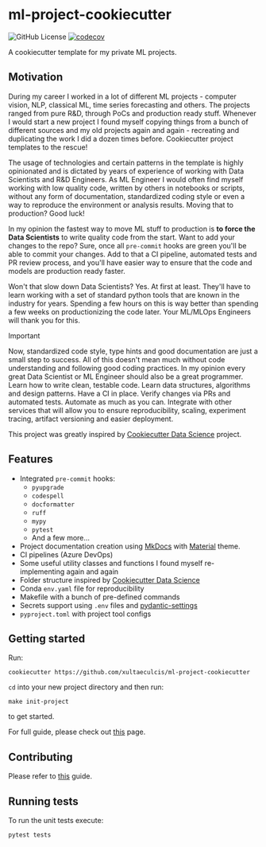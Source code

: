# ml-project-cookiecutter

![GitHub License](https://img.shields.io/github/license/xultaeculcis/ml-project-cookiecutter)
[![codecov](https://codecov.io/gh/xultaeculcis/ml-project-cookiecutter/graph/badge.svg?token=2CBERR0ACO)](https://codecov.io/gh/xultaeculcis/ml-project-cookiecutter)

A cookiecutter template for my private ML projects.

## Motivation

During my career I worked in a lot of different ML projects - computer vision, NLP, classical ML, time series
forecasting and others. The projects ranged from pure R&D, through PoCs and production ready stuff. Whenever I would
start a new project I found myself copying things from a bunch of different sources and my old projects again and
again - recreating and duplicating the work I did a dozen times before. Cookiecutter project templates to the rescue!

The usage of technologies and certain patterns in the template is highly opinionated and is dictated by years
of experience of working with Data Scientists and R&D Engineers. As ML Engineer I would often find myself working
with low quality code, written by others in notebooks or scripts, without any form of documentation, standardized
coding style or even a way to reproduce the environment or analysis results. Moving that to production? Good luck!

In my opinion the fastest way to move ML stuff to production is **to force the Data Scientists** to write quality code
from the start. Want to add your changes to the repo? Sure, once all `pre-commit` hooks are green you'll be able to
commit your changes. Add to that a CI pipeline, automated tests and PR review process, and you'll have easier way to
ensure that the code and models are production ready faster.

Won't that slow down Data Scientists? Yes. At first at least. They'll have to learn working with a set of standard
python tools that are known in the industry for years. Spending a few hours on this is way better than spending
a few weeks on productionizing the code later. Your ML/MLOps Engineers will thank you for this.

> [!IMPORTANT]
> Now, standardized code style, type hints and good documentation are just a small step to success. All of this doesn't
> mean much without code understanding and following good coding practices. In my opinion every great Data Scientist
> or ML Engineer should also be a great programmer. Learn how to write clean, testable code. Learn data structures,
> algorithms and design patterns. Have a CI in place. Verify changes via PRs and automated tests. Automate as much
> as you can. Integrate with other services that will allow you to ensure reproducibility, scaling, experiment tracing,
> artifact versioning and easier deployment.

This project was greatly inspired by
[Cookiecutter Data Science](https://github.com/drivendata/cookiecutter-data-science/) project.

## Features

- Integrated `pre-commit` hooks:
    - `pyupgrade`
    - `codespell`
    - `docformatter`
    - `ruff`
    - `mypy`
    - `pytest`
    - And a few more...
- Project documentation creation using [MkDocs](https://www.mkdocs.org/) with
    [Material](https://squidfunk.github.io/mkdocs-material/) theme.
- CI pipelines (Azure DevOps)
- Some useful utility classes and functions I found myself re-implementing again and again
- Folder structure inspired by [Cookiecutter Data Science](https://github.com/drivendata/cookiecutter-data-science/)
- Conda `env.yaml` file for reproducibility
- Makefile with a bunch of pre-defined commands
- Secrets support using `.env` files and [pydantic-settings](https://docs.pydantic.dev/latest/usage/pydantic_settings/)
- `pyproject.toml` with project tool configs

## Getting started

Run:

```shell
cookiecutter https://github.com/xultaeculcis/ml-project-cookiecutter
```

`cd` into your new project directory and then run:

```shell
make init-project
```

to get started.

For full guide, please check out [this](https://xultaeculcis.github.io/ml-project-cookiecutter/guide/) page.

## Contributing

Please refer to [this](https://xultaeculcis.github.io/ml-project-cookiecutter/contributing/) guide.

## Running tests

To run the unit tests execute:

```shell
pytest tests
```
